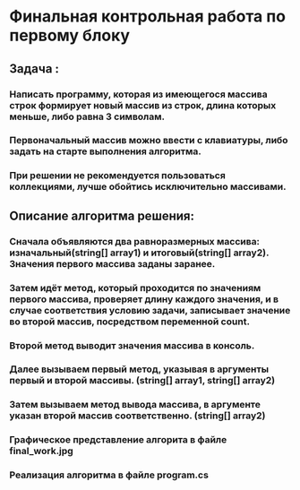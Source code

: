# Финальная контрольная работа по первому блоку
## Задача :
### Написать программу, которая из имеющегося массива строк формирует новый массив из строк, длина которых меньше, либо равна 3 символам. 
### Первоначальный массив можно ввести с клавиатуры, либо задать на старте выполнения алгоритма.
### При решении не рекомендуется пользоваться коллекциями, лучше обойтись исключительно массивами.

## Описание алгоритма решения:
### Сначала объявляются два равноразмерных массива: изначальный(string[] array1) и итоговый(string[] array2). Значения первого массива заданы заранее.
### Затем идёт метод, который проходится по значениям первого массива, проверяет длину каждого значения, и в случае соответствия условию задачи, записывает значение во второй массив, посредством переменной count.
### Второй метод выводит значения массива в консоль.
### Далее вызываем первый метод, указывая в аргументы первый и второй массивы. (string[] array1, string[] array2)
### Затем вызываем метод вывода массива, в аргументе указан второй массив соответственно. (string[] array2)
### Графическое представление алгорита в файле final_work.jpg
### Реализация алгоритма в файле program.cs